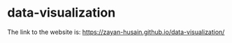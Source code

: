 # data-visualization
The link to the website is:
https://zayan-husain.github.io/data-visualization/
